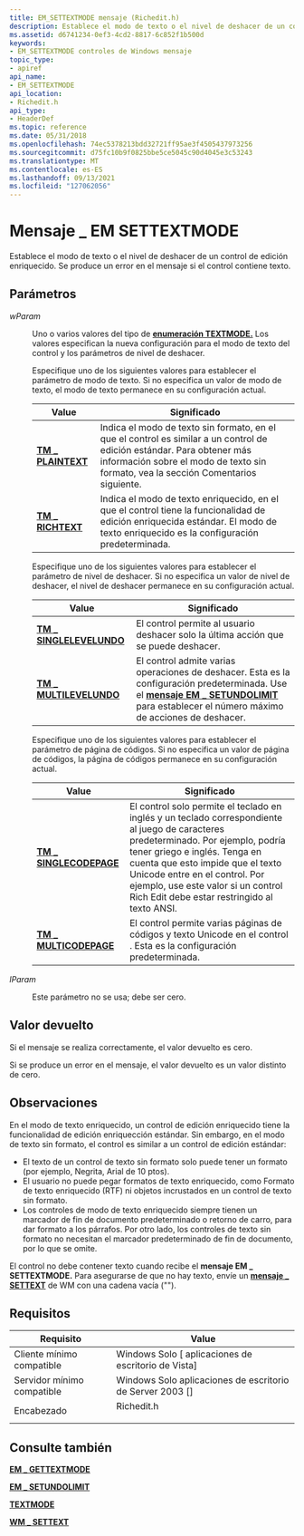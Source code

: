 ```yaml
---
title: EM_SETTEXTMODE mensaje (Richedit.h)
description: Establece el modo de texto o el nivel de deshacer de un control de edición enriquecido. Se produce un error en el mensaje si el control contiene texto.
ms.assetid: d6741234-0ef3-4cd2-8817-6c852f1b500d
keywords:
- EM_SETTEXTMODE controles de Windows mensaje
topic_type:
- apiref
api_name:
- EM_SETTEXTMODE
api_location:
- Richedit.h
api_type:
- HeaderDef
ms.topic: reference
ms.date: 05/31/2018
ms.openlocfilehash: 74ec5378213bdd32721ff95ae3f4505437973256
ms.sourcegitcommit: d75fc10b9f0825bbe5ce5045c90d4045e3c53243
ms.translationtype: MT
ms.contentlocale: es-ES
ms.lasthandoff: 09/13/2021
ms.locfileid: "127062056"
---
```

# <a name="em_settextmode-message"></a>Mensaje \_ EM SETTEXTMODE

Establece el modo de texto o el nivel de deshacer de un control de edición enriquecido. Se produce un error en el mensaje si el control contiene texto.

## <a name="parameters"></a>Parámetros

<dl> <dt>

*wParam* 
</dt> <dd>

Uno o varios valores del tipo de [**enumeración TEXTMODE.**](/windows/win32/api/richedit/ne-richedit-textmode) Los valores especifican la nueva configuración para el modo de texto del control y los parámetros de nivel de deshacer.

Especifique uno de los siguientes valores para establecer el parámetro de modo de texto. Si no especifica un valor de modo de texto, el modo de texto permanece en su configuración actual. 

| Value                                          | Significado                                                                                                                                                               |
|------------------------------------------------|-----------------------------------------------------------------------------------------------------------------------------------------------------------------------|
| [**TM \_ PLAINTEXT**](/windows/win32/api/richedit/ne-richedit-textmode) | Indica el modo de texto sin formato, en el que el control es similar a un control de edición estándar. Para obtener más información sobre el modo de texto sin formato, vea la sección Comentarios siguiente. |
| [**TM \_ RICHTEXT**](/windows/win32/api/richedit/ne-richedit-textmode)   | Indica el modo de texto enriquecido, en el que el control tiene la funcionalidad de edición enriquecida estándar. El modo de texto enriquecido es la configuración predeterminada.                                           |



 

Especifique uno de los siguientes valores para establecer el parámetro de nivel de deshacer. Si no especifica un valor de nivel de deshacer, el nivel de deshacer permanece en su configuración actual. 

| Value                                                      | Significado                                                                                                                                                                            |
|------------------------------------------------------------|------------------------------------------------------------------------------------------------------------------------------------------------------------------------------------|
| [**TM \_ SINGLELEVELUNDO**](/windows/win32/api/richedit/ne-richedit-textmode) | El control permite al usuario deshacer solo la última acción que se puede deshacer.                                                                                                       |
| [**TM \_ MULTILEVELUNDO**](/windows/win32/api/richedit/ne-richedit-textmode)   | El control admite varias operaciones de deshacer. Esta es la configuración predeterminada. Use el [**mensaje EM \_ SETUNDOLIMIT**](em-setundolimit.md) para establecer el número máximo de acciones de deshacer. |



 

Especifique uno de los siguientes valores para establecer el parámetro de página de códigos. Si no especifica un valor de página de códigos, la página de códigos permanece en su configuración actual. 

| Value                                                    | Significado                                                                                                                                                                                                                                                                                                    |
|----------------------------------------------------------|------------------------------------------------------------------------------------------------------------------------------------------------------------------------------------------------------------------------------------------------------------------------------------------------------------|
| [**TM \_ SINGLECODEPAGE**](/windows/win32/api/richedit/ne-richedit-textmode) | El control solo permite el teclado en inglés y un teclado correspondiente al juego de caracteres predeterminado. Por ejemplo, podría tener griego e inglés. Tenga en cuenta que esto impide que el texto Unicode entre en el control. Por ejemplo, use este valor si un control Rich Edit debe estar restringido al texto ANSI. |
| [**TM \_ MULTICODEPAGE**](/windows/win32/api/richedit/ne-richedit-textmode)   | El control permite varias páginas de códigos y texto Unicode en el control . Esta es la configuración predeterminada.                                                                                                                                                                                                     |



 

</dd> <dt>

*lParam* 
</dt> <dd>

Este parámetro no se usa; debe ser cero.

</dd> </dl>

## <a name="return-value"></a>Valor devuelto

Si el mensaje se realiza correctamente, el valor devuelto es cero.

Si se produce un error en el mensaje, el valor devuelto es un valor distinto de cero.

## <a name="remarks"></a>Observaciones

En el modo de texto enriquecido, un control de edición enriquecido tiene la funcionalidad de edición enriquección estándar. Sin embargo, en el modo de texto sin formato, el control es similar a un control de edición estándar:

-   El texto de un control de texto sin formato solo puede tener un formato (por ejemplo, Negrita, Arial de 10 ptos).
-   El usuario no puede pegar formatos de texto enriquecido, como Formato de texto enriquecido (RTF) ni objetos incrustados en un control de texto sin formato.
-   Los controles de modo de texto enriquecido siempre tienen un marcador de fin de documento predeterminado o retorno de carro, para dar formato a los párrafos. Por otro lado, los controles de texto sin formato no necesitan el marcador predeterminado de fin de documento, por lo que se omite.

El control no debe contener texto cuando recibe el **mensaje EM \_ SETTEXTMODE.** Para asegurarse de que no hay texto, envíe un [**mensaje \_ SETTEXT**](/windows/desktop/winmsg/wm-settext) de WM con una cadena vacía ("").

## <a name="requirements"></a>Requisitos



| Requisito | Value |
|-------------------------------------|---------------------------------------------------------------------------------------|
| Cliente mínimo compatible<br/> | Windows Solo \[ aplicaciones de escritorio de Vista\]<br/>                                        |
| Servidor mínimo compatible<br/> | Windows Solo aplicaciones de escritorio de Server 2003 \[\]<br/>                                  |
| Encabezado<br/>                   | <dl> <dt>Richedit.h</dt> </dl> |



## <a name="see-also"></a>Consulte también

<dl> <dt>

[**EM \_ GETTEXTMODE**](em-gettextmode.md)
</dt> <dt>

[**EM \_ SETUNDOLIMIT**](em-setundolimit.md)
</dt> <dt>

[**TEXTMODE**](/windows/win32/api/richedit/ne-richedit-textmode)
</dt> <dt>

[**WM \_ SETTEXT**](/windows/desktop/winmsg/wm-settext)
</dt> </dl>

 

